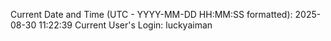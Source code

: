 Current Date and Time (UTC - YYYY-MM-DD HH:MM:SS formatted): 2025-08-30 11:22:39
Current User's Login: luckyaiman

